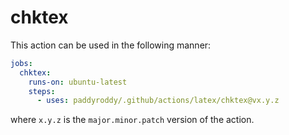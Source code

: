 # chktex

This action can be used in the following manner:

```yaml
jobs:
  chktex:
    runs-on: ubuntu-latest
    steps:
      - uses: paddyroddy/.github/actions/latex/chktex@vx.y.z
```

where `x.y.z` is the `major.minor.patch` version of the action.
